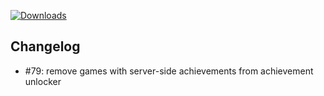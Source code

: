 [![Downloads](https://img.shields.io/github/downloads/zevnda/steam-game-idler/1.7.12/total?style=for-the-badge&logo=github&color=137eb5)](https://github.com/zevnda/steam-game-idler/releases/download/1.7.12/Steam.Game.Idler_1.7.12_x64_en-US.msi)

## Changelog
- #79: remove games with server-side achievements from achievement unlocker
